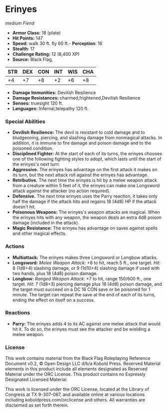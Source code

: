 # Erinyes

*medium* *Fiend*

- **Armor Class:** 18 (plate)
- **Hit Points:** 147 
- **Speed:** walk 30 ft. fly 60 ft.- **Perception**: 16
- **Stealth**: 17
- **Challenge Rating:** 12 (8,400 XP)
- **Source:** Black Flag,

| STR | DEX | CON | INT | WIS | CHA |
| --- | --- | --- | --- | --- | --- |
| +4 | +7 | +8 | +2 | +6 | +8 |

- **Damage Immunities:** Devilish Resilience
- **Damage Resistances:** charmed,frightened,Devilish Resilience
- **Senses:** truesight 120 ft.
- **Languages:** Infernal,telepathy 120 ft.

### Special Abilities

- **Devilish Resilience:** The devil is resistant to cold damage and to bludgeoning, piercing, and slashing damage from nonmagical attacks. In addition, it is immune to fire damage and poison damage and to the poisoned condition.
- **Disciplined Fighter:** At the start of each of its turns, the erinyes chooses one of the following fighting styles to adopt, which lasts until the start of the erinyes's next turn.
- **Aggressive.** The erinyes has advantage on the first attack it makes on its turn, but the next attack roll against the erinyes has advantage.
- **Retributive.** The next time the erinyes is hit by a melee weapon attack from a creature within 5 feet of it, the erinyes can make one Longsword attack against the attacker (no action required).
- **Defensive.** The next time erinyes uses the Parry reaction, it takes only half the damage if the attack hits and regains 18 (4d8) HP if the attack doesn't hit.
- **Poisonous Weapons:** The erinyes's weapon attacks are magical. When the erinyes hits with any weapon, the weapon deals an extra 4d8 poison damage (included in the attack).
- **Magic Resistance:** The erinyes has advantage on saves against spells and other magical effects.

### Actions

- **Multiattack:** The erinyes makes three Longsword or Longbow attacks.
- **Longsword:** _Melee Weapon Attack:_ +8 to hit, reach 5 ft., one target. _Hit:_ 8 (1d8+4) slashing damage, or 9 (1d10+4) slashing damage if used with two hands, plus 18 (4d8) poison damage.
- **Longbow:** _Ranged Weapon Attack:_ +7 to hit, range 150/600 ft., one target. _Hit:_ 7 (1d8+3) piercing damage plus 18 (4d8) poison damage, and the target must succeed on a DC 16 CON save or be poisoned for 1 minute. The target can repeat the save at the end of each of its turns, ending the effect on itself on a success.

### Reactions

- **Parry:** The erinyes adds 4 to its AC against one melee attack that would hit it. To do so, the erinyes must see the attacker and be wielding a melee weapon.


### License

This work contains material from the Black Flag Roleplaying Reference Document v0.2, © Open Design LLC d/b/a Kobold Press. Reserved Material elements in this product include all elements designated as Reserved Material under the ORC License. This product contains no Expressly Designated Licensed Material.

This work is licensed under the ORC License, located at the Library of Congress at TX 9-307-067, and available online at various locations including koboldpress.com/orclicense and others. All warranties are disclaimed as set forth therein.
